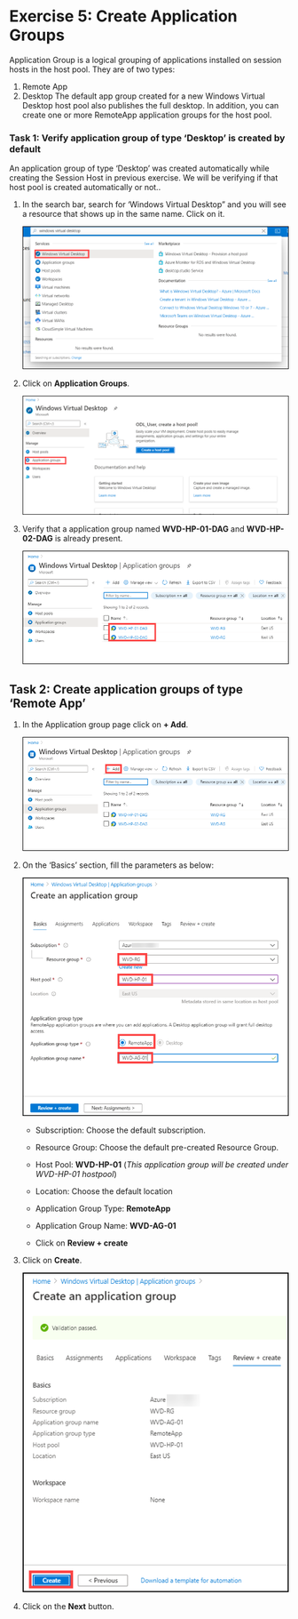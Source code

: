 # Exercise 5: Create Application Groups

Application Group is a logical grouping of applications installed on session hosts in the host pool. They are of two types:
1.	Remote App
2.	Desktop
The default app group created for a new Windows Virtual Desktop host pool also publishes the full desktop. In addition, you can create one or more RemoteApp application groups for the host pool.

### **Task 1: Verify application group of type ‘Desktop’ is created by default**

An application group of type ‘Desktop’ was created automatically while creating the Session Host in previous exercise. We will be verifying if that host pool is created automatically or not..


1. In the search bar, search for ‘Windows Virtual Desktop” and you will see a resource that shows up in the same name. Click on it.

   ![ws name.](media/73.png)
   
2. Click on **Application Groups**.

   ![ws name.](media/74.png)
  
3. Verify that a application group named **WVD-HP-01-DAG** and **WVD-HP-02-DAG** is already present.

   ![ws name.](media/75.png)
  
## Task 2: Create application groups of type ‘Remote App’

1. In the Application group page click on **+ Add**.

   ![ws name.](media/76.png)
  
2. On the ‘Basics’ section, fill the parameters as below: 

   ![ws name.](media/77.png)
   
      - Subscription: Choose the default subscription.

      - Resource Group: Choose the default pre-created Resource Group.

      - Host Pool: **WVD-HP-01** (*This application group will be created under WVD-HP-01 hostpool*)

      - Location:  Choose the default location

      - Application Group Type: **RemoteApp** 

      - Application Group Name: **WVD-AG-01**

      - Click on **Review + create**
  
3. Click on **Create**.

   ![ws name.](media/78.png)
   
4. Click on the **Next** button.
